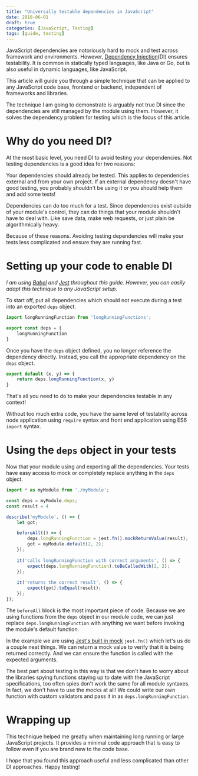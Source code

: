 ```yaml
---
title: "Universally testable dependencies in JavaScript"
date: 2018-06-01
draft: true
categories: [JavaScript, Testing]
tags: [guide, testing]
---
```


JavaScript dependencies are notoriously hard to mock and test across framework
and environments. However, [Dependency Injection](https://en.wikipedia.org/wiki/Dependency_injection<Paste>)(DI) ensures testability. It
is common in statically typed languages, like Java or Go, but is also useful in
dynamic languages, like JavaScript.

This article will guide you through a simple technique that can be applied
to any JavaScript code base, frontend or backend, independent of frameworks
and libraries.

The technique I am going to demonstrate is arguably not true DI since the
dependencies are still managed by the module using them. However, it
solves the dependency problem for testing which is the focus of this
article.

# Why do you need DI?
At the most basic level, you need DI to avoid testing your dependencies.
Not testing dependencies is a good idea for two reasons:

Your dependencies should already be tested. This applies to dependencies
external and from your own project. If an external dependency doesn't have
good testing, you probably shouldn't be using it or you should help them and
add some tests!

Dependencies can do too much for a test. Since dependencies exist outside of
your module's control, they can do things that your module shouldn't have to
deal with. Like save data, make web requests, or just plain be algorithmically
heavy.

Because of these reasons. Avoiding testing dependencies will make your
tests less complicated and ensure they are running fast.

# Setting up your code to enable DI
*I am using [Babel](https://babeljs.io/) and
[Jest](https://facebook.github.io/jest/) throughout this guide. However,
you can easily adapt this technique to any JavaScript setup.*

To start off, put all dependencies which should not execute during
a test into an exported `deps` object.

```javascript
import longRunningFunction from 'longRunningFunctions';

export const deps = {
    longRunningFunction
}

```

Once you have the `deps` object defined, you no longer reference the dependency
directly. Instead, you call the appropriate dependency on the `deps` object.

```javascript
export default (x, y) => {
    return deps.longRunningFunction(x, y)
}
```

That's all you need to do to make your dependencies testable in any context!

Without too much extra code, you have the same level of testability across
node application using `require` syntax and front end application using
ES6 `import` syntax.

# Using the `deps` object in your tests
Now that your module using and exporting all the dependencies. Your tests have
easy access to mock or completely replace anything in the `deps` object.

```javascript
import * as myModule from './myModule';

const deps = myModule.deps;
const result = 4

describe('myModule', () => {
    let got;

    beforeAll(() => {
        deps.longRunningFunction = jest.fn().mockReturnValue(result);
        got = myModule.default(2, 2);
    });
    
    it('calls longRunningFunction with correct arguments', () => {
        expect(deps.longRunningFunction).toBeCalledWith(2, 2);
    });
    
    it('returns the correct result', () => {
        expect(got).toEqual(result);
    });
});
```

The `beforeAll` block is the most important piece of code. Because
we are using functions from the `deps` object in our module code, we can
just replace `deps.longRunningFunction` with anything we want before invoking
the module's default function.

In the example we are using [Jest's built in mock](https://facebook.github.io/jest/docs/en/mock-functions.html) `jest.fn()`
which let's us do a couple neat things. We can return a
mock value to verify that it is being returned correctly. And we can ensure
the function is called with the expected arguments.

The best part about testing in this way is that we don't have to worry about
the libraries spying functions staying up to date with the JavaScript
specifications, too often spies don't work the same for all module syntaxes. 
In fact, we don't have to use the mocks at all! We could write our
own function with custom validators and pass it in as
`deps.longRunningFunction`.

# Wrapping up
This technique helped me greatly when maintaining long running or large
JavaScript projects. It provides a minimal code approach that is easy to
follow even if you are brand new to the code base.

I hope that you found this approach useful and less complicated than other 
DI approaches. Happy testing!

